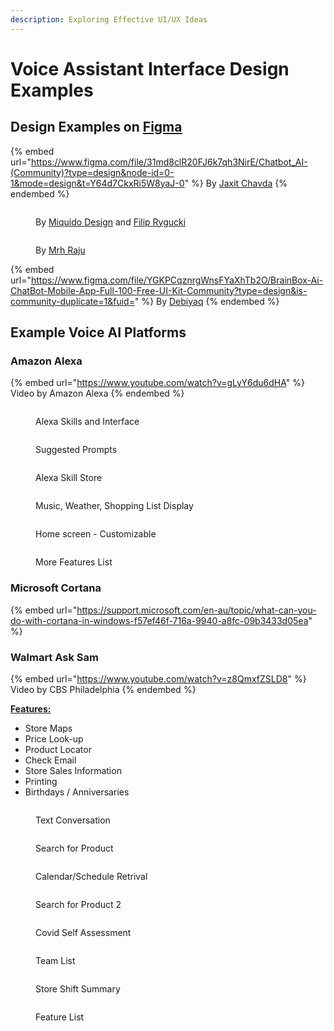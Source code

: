 ```yaml
---
description: Exploring Effective UI/UX Ideas
---
```


# Voice Assistant Interface Design Examples

## **Design Examples on** [**Figma**](https://www.figma.com/community)

{% embed url="https://www.figma.com/file/31md8clR20FJ6k7qh3NirE/Chatbot_AI-(Community)?type=design&node-id=0-1&mode=design&t=Y64d7CkxRi5W8yaJ-0" %}
By [Jaxit Chavda](https://www.figma.com/@Jecky)
{% endembed %}

<figure><img src=".gitbook/assets/Screen Shot 2024-03-08 at 09.01.43.png" alt=""><figcaption><p>By <a href="https://www.figma.com/@miquido">Miquido Design</a> and <a href="https://www.figma.com/@filryg">Filip Rygucki</a></p></figcaption></figure>

<figure><img src=".gitbook/assets/Screen Shot 2024-03-08 at 09.08.04.png" alt=""><figcaption><p>By <a href="https://www.figma.com/@uimrhraju">Mrh Raju</a></p></figcaption></figure>

{% embed url="https://www.figma.com/file/YGKPCqznrgWnsFYaXhTb2O/BrainBox-Ai-ChatBot-Mobile-App-Full-100-Free-UI-Kit-Community?type=design&is-community-duplicate=1&fuid=" %}
By [Debiyaq](https://www.figma.com/@UiDiv)
{% endembed %}





## **Example Voice AI Platforms**

### Amazon Alexa

{% embed url="https://www.youtube.com/watch?v=gLyY6du6dHA" %}
Video by Amazon Alexa
{% endembed %}

<div>

<figure><img src=".gitbook/assets/how-to-enable-alexa-skills-2.jpg" alt=""><figcaption><p>Alexa Skills and Interface</p></figcaption></figure>

 

<figure><img src=".gitbook/assets/cegf6zxxx7171.webp" alt=""><figcaption><p>Suggested Prompts</p></figcaption></figure>

 

<figure><img src=".gitbook/assets/why-is-alexas-smart-home-skills-in-japanese-i-am-also-v0-awqozsc0jdz91.webp" alt=""><figcaption><p>Alexa Skill Store</p></figcaption></figure>

</div>

<div>

<figure><img src=".gitbook/assets/317018-1280.jpg" alt=""><figcaption><p>Music, Weather, Shopping List Display</p></figcaption></figure>

 

<figure><img src=".gitbook/assets/skills1.jpg" alt=""><figcaption><p>Home screen - Customizable</p></figcaption></figure>

 

<figure><img src=".gitbook/assets/uk4tras7ky561.jpg" alt=""><figcaption><p>More Features List</p></figcaption></figure>

</div>

### Microsoft Cortana

{% embed url="https://support.microsoft.com/en-au/topic/what-can-you-do-with-cortana-in-windows-f57ef46f-716a-9940-a8fc-09b3433d05ea" %}

### Walmart Ask Sam

{% embed url="https://www.youtube.com/watch?v=z8QmxfZSLD8" %}
Video by CBS Philadelphia
{% endembed %}

[**Features:**](https://corporate.walmart.com/news/2020/07/29/helping-associates-succeed-at-work-while-elevating-customer-service-safety)

* Store Maps
* Price Look-up
* Product Locator
* Check Email
* Store Sales Information
* Printing
* Birthdays / Anniversaries

<div>

<figure><img src=".gitbook/assets/ask-sam-on-the-me-app-this-is-what-my-ask-sam-does-i-cant-v0-bef17gxy550b1.webp" alt=""><figcaption><p>Text Conversation</p></figcaption></figure>

 

<figure><img src=".gitbook/assets/me-ask-sam-struggling-with-basic-words-is-so-annoying-v0-b4l0elcg1wlb1.webp" alt=""><figcaption><p>Search for Product</p></figcaption></figure>

 

<figure><img src=".gitbook/assets/u3bn3gaom1c71.webp" alt=""><figcaption><p>Calendar/Schedule Retrival</p></figcaption></figure>

 

<figure><img src=".gitbook/assets/playing-around-with-ask-sam-v0-w3xzwh21htoa1.webp" alt=""><figcaption><p>Search for Product 2</p></figcaption></figure>

</div>

<div>

<figure><img src=".gitbook/assets/Cvud2TylwOI_NZeF36f8NHAsxlhOtR1Oe6kE9sWTBQQ.webp" alt=""><figcaption><p>Covid Self Assessment</p></figcaption></figure>

 

<figure><img src=".gitbook/assets/view-other-peoples-schedules-v0-buguu0x2atgc1.webp" alt=""><figcaption><p>Team List</p></figcaption></figure>

 

<figure><img src=".gitbook/assets/has-anyones-used-the-me-app-to-clock-in-idk-what-happened-v0-1i0v60t1u8nb1.webp" alt=""><figcaption><p>Store Shift Summary</p></figcaption></figure>

 

<figure><img src=".gitbook/assets/643x0w.jpg" alt=""><figcaption><p>Feature List</p></figcaption></figure>

</div>
